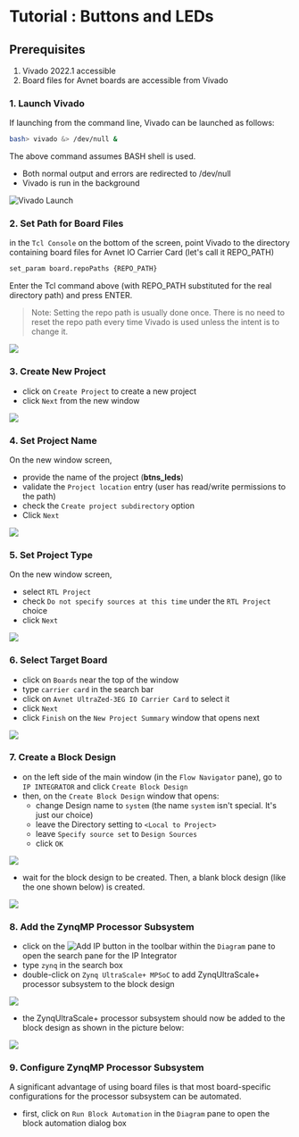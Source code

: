 # Tutorial : Buttons and LEDs

## Prerequisites

1. Vivado 2022.1 accessible
2. Board files for Avnet boards are accessible from Vivado

### 1. Launch Vivado

If launching from the command line, Vivado can be launched as follows:
```sh
bash> vivado &> /dev/null &
```

The above command assumes BASH shell is used.
- Both normal output and errors are redirected to /dev/null
- Vivado is run in the background

![Vivado Launch](./images/00_vivado_launch.png)

### 2. Set Path for Board Files

in the `Tcl Console` on the bottom of the screen, point Vivado to the directory
containing board files for Avnet IO Carrier Card (let's call it REPO_PATH)
```sh
set_param board.repoPaths {REPO_PATH}
```

Enter the Tcl command above (with REPO_PATH substituted for the real directory path) and press ENTER.

> Note:
> Setting the repo path is usually done once. There is no need to reset the repo path every time Vivado is used unless the intent is to change it.

![](./images/01_vivado_Board_Repo_Paths.png)

### 3. Create New Project

- click on `Create Project` to create a new project
- click `Next` from the new window

![](./images/01_vivado_New_Project.png)

### 4. Set Project Name

On the new window screen,
- provide the name of the project (**btns_leds**)
- validate the `Project location` entry (user has read/write permissions to the path)
- check the `Create project subdirectory` option
- Click `Next`

![](./images/02_vivado_New_Project.png)

### 5. Set Project Type

On the new window screen,

- select `RTL Project`
- check `Do not specify sources at this time` under the `RTL Project` choice
- click `Next`

![](./images/03_vivado_New_Project_02.png)

### 6. Select Target Board

- click on `Boards` near the top of the window
- type `carrier card` in the search bar
- click on `Avnet UltraZed-3EG IO Carrier Card` to select it
- click `Next`
- click `Finish` on the `New Project Summary` window that opens next

![](./images/06_Board_Selection.png)

### 7. Create a Block Design

- on the left side of the main window (in the `Flow Navigator` pane), go to `IP INTEGRATOR`
and click `Create Block Design`
- then, on the `Create Block Design` window that opens:
    - change Design name to `system` (the name `system` isn't special. It's just our choice)
    - leave the Directory setting to `<Local to Project>`
    - leave `Specify source set` to `Design Sources`
    - click `OK`

![](./images/07_0_Create_Block_Design.png)

- wait for the block design to be created. Then, a blank block design (like the one shown below) is created.

![](./images/07_1_Blank_Block_Design.png)

### 8. Add the ZynqMP Processor Subsystem

- click on the ![Add IP](./images/symbols_add_IP.png) button in the toolbar within the `Diagram` pane to open the search pane for the IP Integrator
- type `zynq` in the search box
- double-click on `Zynq UltraScale+ MPSoC` to add ZynqUltraScale+ processor subsystem to the block design

![](./images/08_0_Add_ZynqMP.png)

- the ZynqUltraScale+ processor subsystem should now be added to the block design as shown in the picture below:

![](./images/08_1_ZynqMP_Added.png)

### 9. Configure ZynqMP Processor Subsystem

A significant advantage of using board files is that most board-specific configurations for the processor subsystem can be automated.

- first, click on `Run Block Automation` in the `Diagram` pane to open the block automation dialog box

